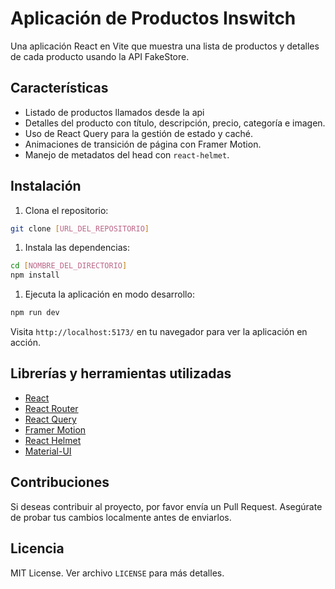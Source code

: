 # Aplicación de Productos Inswitch

Una aplicación React en Vite que muestra una lista de productos y detalles de cada producto usando la API FakeStore.

## Características

- Listado de productos llamados desde la api
- Detalles del producto con título, descripción, precio, categoría e imagen.
- Uso de React Query para la gestión de estado y caché.
- Animaciones de transición de página con Framer Motion.
- Manejo de metadatos del head con `react-helmet`.

## Instalación

1. Clona el repositorio:

```bash
git clone [URL_DEL_REPOSITORIO]
```

1. Instala las dependencias:

```bash
cd [NOMBRE_DEL_DIRECTORIO]
npm install
```

1. Ejecuta la aplicación en modo desarrollo:

```bash
npm run dev
```

Visita `http://localhost:5173/` en tu navegador para ver la aplicación en acción.

## Librerías y herramientas utilizadas

- [React](https://reactjs.org/)
- [React Router](https://reactrouter.com/)
- [React Query](https://react-query.tanstack.com/)
- [Framer Motion](https://www.framer.com/api/motion/)
- [React Helmet](https://github.com/nfl/react-helmet)
- [Material-UI](https://mui.com/)

## Contribuciones

Si deseas contribuir al proyecto, por favor envía un Pull Request. Asegúrate de probar tus cambios localmente antes de enviarlos.

## Licencia

MIT License. Ver archivo `LICENSE` para más detalles.
